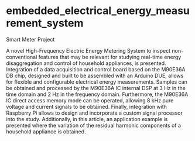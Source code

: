 # embedded_electrical_energy_measurement_system
Smart Meter Project


A novel High-Frequency Electric Energy Metering System to inspect non-conventional features that may be
relevant for studying real-time energy disaggregation and control of household appliances, is presented.
Integration of a data acquisition and control board based on the M90E36A DB chip, designed and built to be
assembled with an Arduino DUE, allows for flexible and configurable electrical energy measurements. Samples
can be obtained and processed by the M90E36A IC internal DSP at 3 Hz in the time domain and 2 Hz in the
frequency domain. Furthermore, the M90E36A IC direct access memory mode can be operated, allowing 8 kHz
pure voltage and current signals to be obtained. Finally, integration with Raspberry Pi allows to design and
incorporate a custom signal processor into the study. Additionally, in this article, an application example is
presented where the variation of the residual harmonic components of a household appliance is obtained.



















